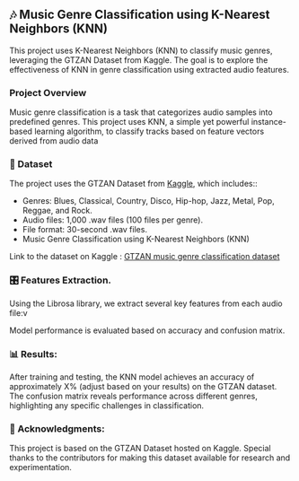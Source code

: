 ## 🎶 **Music Genre Classification using K-Nearest Neighbors (KNN)**
This project uses K-Nearest Neighbors (KNN) to classify music genres, leveraging the GTZAN Dataset from Kaggle. The goal is to explore the effectiveness of KNN in genre classification using extracted audio features.

### Project Overview
Music genre classification is a task that categorizes audio samples into predefined genres. This project uses KNN, a simple yet powerful instance-based learning algorithm, to classify tracks based on feature vectors derived from audio data

### 📁 Dataset

The project uses the GTZAN Dataset from [Kaggle](https://kaggle.com), which includes::

+ Genres: Blues, Classical, Country, Disco, Hip-hop, Jazz, Metal, Pop, Reggae, and Rock.
+ Audio files: 1,000 .wav files (100 files per genre).
+ File format: 30-second .wav files.
+ Music Genre Classification using K-Nearest Neighbors (KNN)

Link to the dataset on Kaggle : [GTZAN music genre classification dataset](https://www.kaggle.com/datasets/andradaolteanu/gtzan-dataset-music-genre-classification)

### 🎛️ Features Extraction.
Using the Librosa library, we extract several key features from each audio file:v 

Model performance is evaluated based on accuracy and confusion matrix.

### 📊 Results:
After training and testing, the KNN model achieves an accuracy of approximately X% (adjust based on your results) on the GTZAN dataset. The confusion matrix reveals performance across different genres, highlighting any specific challenges in classification.

### 🤝 Acknowledgments:
This project is based on the GTZAN Dataset hosted on Kaggle. Special thanks to the contributors for making this dataset available for research and experimentation.


